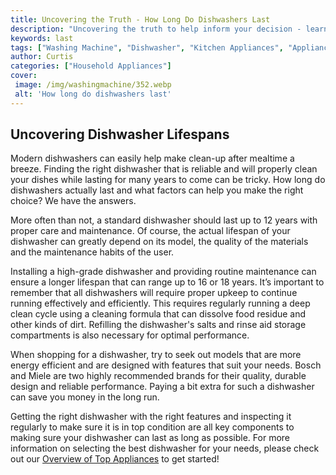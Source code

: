 ```yaml
---
title: Uncovering the Truth - How Long Do Dishwashers Last
description: "Uncovering the truth to help inform your decision - learn the estimated life length of a dishwasher and the various factors that can affect it"
keywords: last
tags: ["Washing Machine", "Dishwasher", "Kitchen Appliances", "Appliance Consumption", "Clean Appliance", "Appliance Guide"]
author: Curtis
categories: ["Household Appliances"]
cover: 
 image: /img/washingmachine/352.webp
 alt: 'How long do dishwashers last'
---
```

## Uncovering Dishwasher Lifespans

Modern dishwashers can easily help make clean-up after mealtime a breeze. Finding the right dishwasher that is reliable and will properly clean your dishes while lasting for many years to come can be tricky. How long do dishwashers actually last and what factors can help you make the right choice? We have the answers. 

More often than not, a standard dishwasher should last up to 12 years with proper care and maintenance. Of course, the actual lifespan of your dishwasher can greatly depend on its model, the quality of the materials and the maintenance habits of the user.

Installing a high-grade dishwasher and providing routine maintenance can ensure a longer lifespan that can range up to 16 or 18 years. It’s important to remember that all dishwashers will require proper upkeep to continue running effectively and efficiently. This requires regularly running a deep clean cycle using a cleaning formula that can dissolve food residue and other kinds of dirt. Refilling the dishwasher's salts and rinse aid storage compartments is also necessary for optimal performance. 

When shopping for a dishwasher, try to seek out models that are more energy efficient and are designed with features that suit your needs. Bosch and Miele are two highly recommended brands for their quality, durable design and reliable performance. Paying a bit extra for such a dishwasher can save you money in the long run.

Getting the right dishwasher with the right features and inspecting it regularly to make sure it is in top condition are all key components to making sure your dishwasher can last as long as possible. For more information on selecting the best dishwasher for your needs, please check out our [Overview of Top Appliances](./pages/appliance-overview) to get started!
